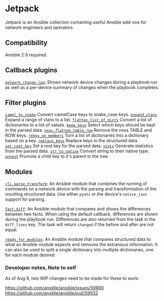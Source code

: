 # Jetpack

Jetpack is an Ansible collection containing useful Ansible add-ons for network engineers and operators.

## Compatibility

Ansible 2.9 required.

## Callback plugins

[`network_change_log`](docs/callback/network_change_log.md): Shows network device changes during a playbook run as well as a per-device summary of changes when the playbook completes.

## Filter plugins

[`camel_to_snake`](docs/filter/camel_to_snake.md) Convert camelCase keys to snake_case keys.
[`expand_vlans`](/docs/filter/expand_vlans.md) Expand a range of vlans to a list.
[`flatten_list_of_dicts`](/docs/filter/flatten_list_of_dicts.md) Convert a list of dictionaries to a list of values.
[`keep_keys`](/docs/filter/keep_keys.md) Select which keys should be kept in the parsed data.
[`nxos_flatten_table_row`](/docs/filter/nxos_flatten_table_row.md) Remove the nxos TABLE and ROW keys.
[`rekey_on_members`](/docs/filter/rekey_on_members.md) Turn a list of dictionaries into a dictionary based on a key.
[`replace_keys`](/docs/filter/replace_keys.md) Replace keys in the structured data.
[`set_root_key`](/docs/filter/set_root_key.md) Set a root key for the parsed data.
[`stats`](/docs/filter/stats.md) Generate statistics from the parsed data.
[`str_to_native`](/docs/filter/str_to_native.md) Convert string to their native type.
[`unnest`](/docs/filter/unnest.md) Promote a child key to it's parent in the tree.


## Modules

[`cli_parse_transform`](docs/module/cli_parse_transform.md): An Ansible module that combines the running of commands on a network device with the parsing and transformation of the resulting structured data. Use either `pyats` or the device's `native_json` support for parsing.

[`fact_diff`](docs/module/fact_diff.md): An Ansible module that compares and shows the differences between two facts. When using the default callback, differences are shown during the playbook run.  Differences are also returned from the task in the `diff_lines` key.  The task will return `changed` if the before and after are not equal.

[`ready_for_modules`](docs/module/ready_for_modules.md): An Ansible module that compares structured data to what an Ansible module expects and removes the extranious information.  It can also be used to split a single dictionary into multiple dictionaries, one for each module desired


### Developer notes, Note to self

As of Aug 8, two WIP changes need to be made for these to work:

https://github.com/ansible/ansible/issues/59890
https://github.com/ansible/ansible/pull/59932
